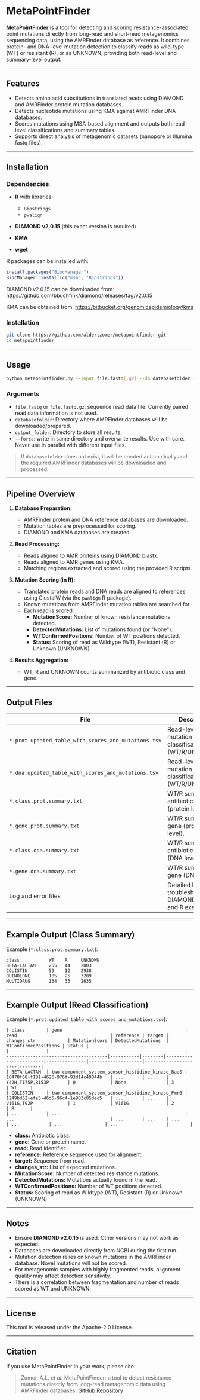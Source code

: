 # MetaPointFinder

**MetaPointFinder** is a tool for detecting and scoring resistance-associated point mutations directly from long-read and short-read metagenomics sequencing data, using the AMRFinder database as reference. It combines protein- and DNA-level mutation detection to classify reads as wild-type (WT) or resistant (R), or as UNKNOWN, providing both read-level and summary-level output.

---

## Features

- Detects amino acid substitutions in translated reads using DIAMOND and AMRFinder protein mutation databases.
- Detects nucleotide mutations using KMA against AMRFinder DNA databases.
- Scores mutations using MSA-based alignment and outputs both read-level classifications and summary tables.
- Supports direct analysis of metagenomic datasets (nanopore or Illumina fastq files).

---

## Installation

### Dependencies

- **R** with libraries:
  - `Biostrings`
  - `pwalign`


- **DIAMOND v2.0.15** (this exact version is required)
- **KMA**
- **wget**

R packages can be installed with:

```r
install.packages("BiocManager")
BiocManager::install(c("msa", "Biostrings"))
```

DIAMOND v2.0.15 can be downloaded from:
https://github.com/bbuchfink/diamond/releases/tag/v2.0.15

KMA can be obtained from:
https://bitbucket.org/genomicepidemiology/kma

### Installation

```bash
git clone https://github.com/aldertzomer/metapointfinder.git
cd metapointfinder
```

---

## Usage

```bash
python metapointfinder.py --input file.fastq[.gz] --db databasefolder --output outputfolder [--force]
```

### Arguments

- `file.fastq` or `file.fastq.gz`: sequence read data file. Currently paired read data information is not used.
- `databasefolder`: Directory where AMRFinder databases will be downloaded/prepared.
- `output_folder`: Directory to store all results.
- `--force`: write in same directory and overwrite results. Use with care. Never use in parallel with different input files.


> If `databasefolder` does not exist, it will be created automatically and the required AMRFinder databases will be downloaded and processed.

---

## Pipeline Overview

1. **Database Preparation:**
   - AMRFinder protein and DNA reference databases are downloaded.
   - Mutation tables are preprocessed for scoring.
   - DIAMOND and KMA databases are created.

2. **Read Processing:**
   - Reads aligned to AMR proteins using DIAMOND blastx.
   - Reads aligned to AMR genes using KMA.
   - Matching regions extracted and scored using the provided R scripts.

3. **Mutation Scoring (in R):**
   - Translated protein reads and DNA reads are aligned to references using ClustalW (via the `pwalign` R package).
   - Known mutations from AMRFinder mutation tables are searched for.
   - Each read is scored:
     - **MutationScore:** Number of known resistance mutations detected.
     - **DetectedMutations:** List of mutations found (or "None").
     - **WTConfirmedPositions:** Number of WT positions detected.
     - **Status:** Scoring of read as Wildtype (WT), Resistant (R) or Unknown (UNKNOWN)
     
4. **Results Aggregation:**
   - WT, R and UNKNOWN counts summarized by antibiotic class and gene.

---

## Output Files

| File                                               | Description                                                     |
|----------------------------------------------------|-----------------------------------------------------------------|
| `*.prot.updated_table_with_scores_and_mutations.tsv` | Read-level protein mutation classification (WT/R/UNKNOWN).    |
| `*.dna.updated_table_with_scores_and_mutations.tsv`  | Read-level DNA mutation classification (WT/R/UNKNOWN).        |
| `*.class.prot.summary.txt`                           | WT/R summary per antibiotic class (protein level).              |
| `*.gene.prot.summary.txt`                            | WT/R summary per gene (protein level).                          |
| `*.class.dna.summary.txt`                            | WT/R summary per antibiotic class (DNA level).                  |
| `*.gene.dna.summary.txt`                             | WT/R summary per gene (DNA level).                              |
| Log and error files                                  | Detailed logs for troubleshooting DIAMOND, KMA, and R execution.|

---

## Example Output (Class Summary)

Example (`*.class.prot.summary.txt`):

```
class           WT    R     UNKNOWN
BETA-LACTAM     255   44    2003
COLISTIN        59    12    2938
QUINOLONE       185   25    3209
MULTIDRUG       134   33    2635
```

---

## Example Output (Read Classification)

Example (`*.prot.updated_table_with_scores_and_mutations.tsv`):

```
| class        | gene                                              | read                                   | reference | target | changes_str            | MutationScore | DetectedMutations  | WTConfirmedPositions | Status |
|--------------|---------------------------------------------------|----------------------------------------|-----------|--------|------------------------|---------------|--------------------|----------------------|--------|
| BETA-LACTAM  | two-component_system_sensor_histidine_kinase_BaeS | 10478f68-f181-4626-976f-93d14c49844b   | ...       | ...    | Y42H,T175P,R153P       | 0             | None               | 3                    | WT     |
| COLISTIN     | two-component_system_sensor_histidine_kinase_PmrB | 1249bd62-efe5-46d5-96c4-1e903c85dec5   | ...       | ...    | V161G,T92P             | 1             | V161G              | 2                    | R      |
| ...          | ...                                               | ...                                    | ...       | ...    | ...                    | ...           | ...                | ...                  |        |

```

- **class:** Antibiotic class.
- **gene:** Gene or protein name.
- **read:** Read identifier.
- **reference:** Reference sequence used for alignment.
- **target:** Sequence from read.
- **changes_str:** List of expected mutations.
- **MutationScore:** Number of detected resistance mutations.
- **DetectedMutations:** Mutations actually found in the read.
- **WTConfirmedPositions:** Number of WT positions detected.
- **Status:** Scoring of read as Wildtype (WT), Resistant (R) or Unknown (UNKNOWN)

---

## Notes

- Ensure **DIAMOND v2.0.15** is used. Other versions may not work as expected.
- Databases are downloaded directly from NCBI during the first run.
- Mutation detection relies on known mutations in the AMRFinder database. Novel mutations will not be scored.
- For metagenomic samples with highly fragmented reads, alignment quality may affect detection sensitivity. 
- There is a correlation between fragmentation and number of reads scored as WT and UNKNOWN.

---

## License

This tool is released under the Apache-2.0 License.

---

## Citation

If you use MetaPointFinder in your work, please cite:

> Zomer, A.L. *et al.* MetaPointFinder: a tool to detect resistance mutations directly from long-read metagenomic data using AMRFinder databases. [GitHub Repository](https://github.com/aldertzomer/metapointfinder)
